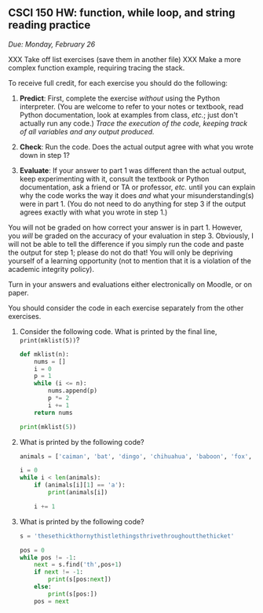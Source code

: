 CSCI 150 HW: function, while loop, and string reading practice
--------------------------------------------------------------

*Due: Monday, February 26*

XXX Take off list exercises (save them in another file) XXX Make a
more complex function example, requiring tracing the stack.

To receive full credit, for each exercise you should do the following:

1. **Predict**: First, complete the exercise *without* using the
   Python interpreter.  (You are welcome to refer to your notes or
   textbook, read Python documentation, look at examples from class,
   *etc.*; just don't actually run any code.)  *Trace the execution of
   the code, keeping track of all variables and any output produced.*

2. **Check**: Run the code.  Does the actual output agree with what
   you wrote down in step 1?

3. **Evaluate**: If your answer to part 1 was different than the
   actual output, keep experimenting with it, consult the textbook or
   Python documentation, ask a friend or TA or professor, *etc.* until
   you can explain why the code works the way it does *and* what your
   misunderstanding(s) were in part 1.  (You do not need to do
   anything for step 3 if the output agrees exactly with what you
   wrote in step 1.)

You will not be graded on how correct your answer is in part 1.
However, you *will* be graded on the accuracy of your evaluation in
step 3.  Obviously, I will not be able to tell the difference if you
simply run the code and paste the output for step 1; please do not do
that!  You will only be depriving yourself of a learning opportunity
(not to mention that it is a violation of the academic integrity
policy).

Turn in your answers and evaluations either electronically on Moodle,
or on paper.

You should consider the code in each exercise separately from the
other exercises.

1. Consider the following code.  What is printed by the final line,
   `print(mklist(5))`?

    ``` python
    def mklist(n):
        nums = []
        i = 0
        p = 1
        while (i <= n):
            nums.append(p)
            p *= 2
            i += 1
        return nums

    print(mklist(5))
    ```

2. What is printed by the following code?

    ``` python
    animals = ['caiman', 'bat', 'dingo', 'chihuahua', 'baboon', 'fox', 'galapagos']

    i = 0
    while i < len(animals):
        if (animals[i][1] == 'a'):
            print(animals[i])

        i += 1
    ```

3. What is printed by the following code?

    ``` python
    s = 'thesethickthornythistlethingsthrivethroughoutthethicket'

    pos = 0
    while pos != -1:
        next = s.find('th',pos+1)
        if next != -1:
            print(s[pos:next])
        else:
            print(s[pos:])
        pos = next
    ```
